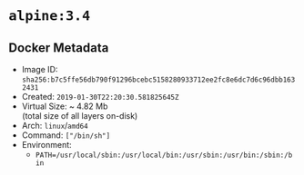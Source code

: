 # `alpine:3.4`

## Docker Metadata

- Image ID: `sha256:b7c5ffe56db790f91296bcebc5158280933712ee2fc8e6dc7d6c96dbb1632431`
- Created: `2019-01-30T22:20:30.581825645Z`
- Virtual Size: ~ 4.82 Mb  
  (total size of all layers on-disk)
- Arch: `linux`/`amd64`
- Command: `["/bin/sh"]`
- Environment:
  - `PATH=/usr/local/sbin:/usr/local/bin:/usr/sbin:/usr/bin:/sbin:/bin`
